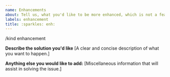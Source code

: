 ```yaml
---
name: Enhancements
about: Tell us, what you'd like to be more enhanced, which is not a feature request.
labels: enhancement
title: :sparkles: enh:
---
```


/kind enhancement

**Describe the solution you'd like**
[A clear and concise description of what you want to happen.]


**Anything else you would like to add:**
[Miscellaneous information that will assist in solving the issue.]

